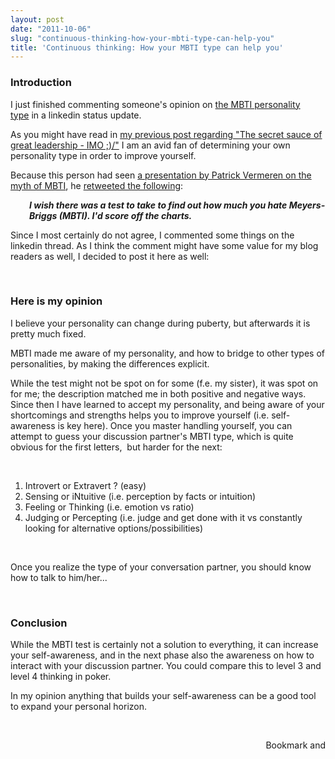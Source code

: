 ```yaml
---
layout: post
date: "2011-10-06"
slug: "continuous-thinking-how-your-mbti-type-can-help-you"
title: 'Continuous thinking: How your MBTI type can help you'
---
```


<h3>Introduction</h3>
<p>I just finished commenting someone's opinion on <a href="https://en.wikipedia.org/wiki/Myers-Briggs_Type_Indicator" target="_blank">the MBTI personality type</a>&nbsp;in a linkedin status update.</p>
<p>As you might have read in <a href="/posts/Continuous-thinking-Essay-The-secret-sauce-of-great-leadership-IMO-B)-">my previous post regarding "The secret sauce of great leadership - IMO ;)/"</a> I am an avid fan of determining your own personality type in order to improve yourself.</p>
<p>Because this person had seen <a href="https://vimeo.com/20441760" target="_blank">a presentation by Patrick Vermeren on the myth of MBTI</a>, he <a href="https://twitter.com/#!/berkun/status/121332727134949376" target="_blank">retweeted the following</a>:</p>
<p style="padding-left: 30px; "><em><strong>I wish there was a test to take to find out how much you hate Meyers-Briggs (MBTI). I'd score off the charts.</strong></em></p>
<p>Since I most certainly do not agree, I commented some things on the linkedin thread. As I think the comment might have some value for my blog readers as well, I decided to post it here as well:</p>
<p></p>
<p>&nbsp;</p>
<h3>Here is my opinion</h3>
<p>I believe your personality can change during puberty, but afterwards it is pretty much fixed.&nbsp;</p>
<p>MBTI made me aware of my personality, and how to bridge to other types of personalities, by making the differences explicit.&nbsp;</p>
<p>While the test might not be spot on for some (f.e. my sister), it was spot on for me; the description matched me in both positive and negative ways. Since then I have learned to accept my personality, and being aware of your shortcomings and strengths helps you to improve yourself (i.e. self-awareness is key here). Once you master handling yourself, you can attempt to guess your discussion partner's MBTI type, which is quite obvious for the first letters,&nbsp;&nbsp;but harder for the next:&nbsp;</p>
<p>&nbsp;</p>
<ol>
<li>Introvert or Extravert ? (easy)&nbsp;</li>
<li>Sensing or iNtuitive (i.e. perception by facts or intuition)&nbsp;</li>
<li>Feeling or Thinking (i.e. emotion vs ratio)&nbsp;</li>
<li>Judging or Percepting (i.e. judge and get done with it vs constantly looking for alternative options/possibilities)&nbsp;</li>
</ol>
<p>&nbsp;</p>
<p>Once you realize the type of your conversation partner, you should know how to talk to him/her...</p>
<p>&nbsp;</p>
<h3>Conclusion</h3>
<p>While the MBTI test is certainly not a solution to everything, it can increase your self-awareness, and in the next phase also the awareness on how to interact with your discussion partner. You could compare this to level 3 and level 4 thinking in poker.</p>
<p>In my opinion anything that builds your self-awareness can be a good tool to expand your personal horizon.</p>
<p>&nbsp;</p><div style="text-align:right"><a class="addthis_button" href="https://www.addthis.com/bookmark.php?v=250&amp;pub=xa-4aec37702e3161d4"><img src="https://s7.addthis.com/static/btn/v2/lg-share-en.gif" width="125" height="16" alt="Bookmark and Share" style="border:0"/></a><script type="text/javascript" src="https://s7.addthis.com/js/250/addthis_widget.js#pub=xa-4aec37702e3161d4"></script></div>
